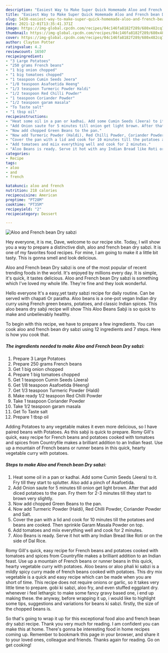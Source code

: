 ```yaml
---
description: "Easiest Way to Make Super Quick Homemade Aloo and French bean Dry sabzi"
title: "Easiest Way to Make Super Quick Homemade Aloo and French bean Dry sabzi"
slug: 5438-easiest-way-to-make-super-quick-homemade-aloo-and-french-bean-dry-sabzi
date: 2021-12-01T13:35:41.371Z
image: https://img-global.cpcdn.com/recipes/04c146fa8182f289/680x482cq70/aloo-and-french-bean-dry-sabzi-recipe-main-photo.jpg
thumbnail: https://img-global.cpcdn.com/recipes/04c146fa8182f289/680x482cq70/aloo-and-french-bean-dry-sabzi-recipe-main-photo.jpg
cover: https://img-global.cpcdn.com/recipes/04c146fa8182f289/680x482cq70/aloo-and-french-bean-dry-sabzi-recipe-main-photo.jpg
author: Clayton Potter
ratingvalue: 4.2
reviewcount: 16507
recipeingredient:
- "3 Large Potatoes"
- "250 grams French beans"
- "1 big onion chopped"
- "1 big tomatoes chopped"
- "1 teaspoon Cumin Seeds Jeera"
- "1/8 teaspoon Asafoetida Heeng"
- "1/3 teaspoon Turmeric Powder Haldi"
- "1/2 teaspoon Red Chilli Powder"
- "1 teaspoon Coriander Powder"
- "1/2 teaspoon garam masala"
- "To Taste salt"
- "1 tbsp oil"
recipeinstructions:
- "Heat some oil in a pan or kadhai. Add some Cumin Seeds (Jeera) to it. Fry till they start to splutter. Also add a pinch of Asafoetida."
- "Add Onion saute for 5 minutes till onion get light brown. After that add diced potatoes to the pan. Fry them for 2-3 minutes till they start to brown very slightly."
- "Now add chopped Green Beans to the pan."
- "Now add Turmeric Powder (Haldi), Red Chilli Powder, Coriander Powder and Salt."
- "Cover the pan with a lid and cook for 10 minutes till the potatoes and beans are cooked. Then sprinkle Garam Masala Powder on top."
- "Add tomatoes and miix everything well and cook for 2 minutes."
- "Aloo Beans is ready. Serve it hot with any Indian Bread like Roti or on the side of Dal Rice."
categories:
- Recipe
tags:
- aloo
- and
- french

katakunci: aloo and french 
nutrition: 218 calories
recipecuisine: American
preptime: "PT28M"
cooktime: "PT35M"
recipeyield: "2"
recipecategory: Dessert

---
```



![Aloo and French bean Dry sabzi](https://img-global.cpcdn.com/recipes/04c146fa8182f289/680x482cq70/aloo-and-french-bean-dry-sabzi-recipe-main-photo.jpg)

Hey everyone, it is me, Dave, welcome to our recipe site. Today, I will show you a way to prepare a distinctive dish, aloo and french bean dry sabzi. It is one of my favorites food recipes. For mine, I am going to make it a little bit tasty. This is gonna smell and look delicious.

Aloo and French bean Dry sabzi is one of the most popular of recent trending foods in the world. It's enjoyed by millions every day. It is simple, it's quick, it tastes delicious. Aloo and French bean Dry sabzi is something which I've loved my whole life. They're fine and they look wonderful.

Hello everyone It&#39;s a easy,yet tasty sabzi recipe for daily routine. Can be served with chapati Or paratha. Aloo beans is a one-pot vegan Indian dry curry using French green beans, potatoes, and classic Indian spices. This aloo beans dry sabji recipe will show This Aloo Beans Sabji is so quick to make and unbelievably healthy.


To begin with this recipe, we have to prepare a few ingredients. You can cook aloo and french bean dry sabzi using 12 ingredients and 7 steps. Here is how you cook that.

<!--inarticleads1-->

##### The ingredients needed to make Aloo and French bean Dry sabzi:

1. Prepare 3 Large Potatoes
1. Prepare 250 grams French beans
1. Get 1 big onion chopped
1. Prepare 1 big tomatoes chopped
1. Get 1 teaspoon Cumin Seeds (Jeera)
1. Get 1/8 teaspoon Asafoetida (Heeng)
1. Get 1/3 teaspoon Turmeric Powder (Haldi)
1. Make ready 1/2 teaspoon Red Chilli Powder
1. Take 1 teaspoon Coriander Powder
1. Take 1/2 teaspoon garam masala
1. Get To Taste salt
1. Prepare 1 tbsp oil


Adding Potatoes to any vegetable makes it even more delicious, so I have paired beans with Potatoes. As this sabji is quick to prepare. Romy Gill&#39;s quick, easy recipe for French beans and potatoes cooked with tomatoes and spices from Countryfile makes a brilliant addition to an Indian feast. Use up a mountain of French beans or runner beans in this quick, hearty vegetable curry with potatoes. 

<!--inarticleads2-->

##### Steps to make Aloo and French bean Dry sabzi:

1. Heat some oil in a pan or kadhai. Add some Cumin Seeds (Jeera) to it. Fry till they start to splutter. Also add a pinch of Asafoetida.
1. Add Onion saute for 5 minutes till onion get light brown. After that add diced potatoes to the pan. Fry them for 2-3 minutes till they start to brown very slightly.
1. Now add chopped Green Beans to the pan.
1. Now add Turmeric Powder (Haldi), Red Chilli Powder, Coriander Powder and Salt.
1. Cover the pan with a lid and cook for 10 minutes till the potatoes and beans are cooked. Then sprinkle Garam Masala Powder on top.
1. Add tomatoes and miix everything well and cook for 2 minutes.
1. Aloo Beans is ready. Serve it hot with any Indian Bread like Roti or on the side of Dal Rice.


Romy Gill&#39;s quick, easy recipe for French beans and potatoes cooked with tomatoes and spices from Countryfile makes a brilliant addition to an Indian feast. Use up a mountain of French beans or runner beans in this quick, hearty vegetable curry with potatoes. Aloo beans or aloo phali ki sabzi is a mildly spicy curry made of french beans cooked with potatoes. This dry mix vegetable is a quick and easy recipe which can be made when you are short of time. This recipe does not require onions or garlic, so it takes very little time to prepare. gobi ki sabzi, aloo fry, and even stuffed eggplant dry. whenever i feel lethargic to make some fancy gravy based one, i end up making these. the anyway, before wrapping it up, i would like to highlight some tips, suggestions and variations for beans ki sabzi. firstly, the size of the chopped beans is. 

So that's going to wrap it up for this exceptional food aloo and french bean dry sabzi recipe. Thank you very much for reading. I am confident you can make this at home. There's gonna be interesting food in home recipes coming up. Remember to bookmark this page in your browser, and share it to your loved ones, colleague and friends. Thanks again for reading. Go on get cooking!
